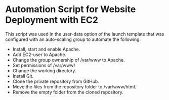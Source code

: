 # Automation Script for Website Deployment with EC2

This script was used in the user-data option of the launch template that was configured with an auto-scaling group to automate the following:

- Install, start and enable Apache.
- Add EC2-user to Apache.
- Change the group ownership of /var/www to Apache.
- Set permissions of /var/www/
- Change the working directory.
- Install Git.
- Clone the private repository from GitHub.
- Move the files from the repository folder to /var/www/html.
- Remove the empty folder from the cloned repository.
